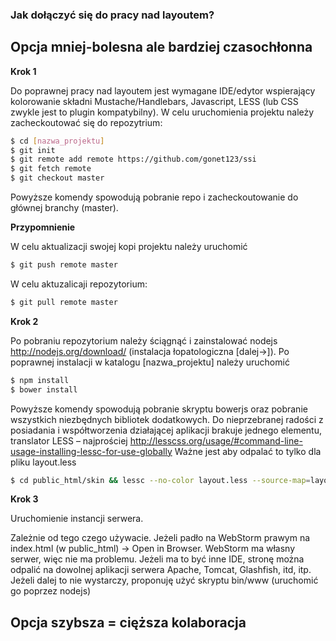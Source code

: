 ### Jak dołączyć się do pracy nad layoutem?
## Opcja mniej-bolesna ale bardziej czasochłonna
__Krok 1__

Do poprawnej pracy nad layoutem jest wymagane IDE/edytor wspierający kolorowanie składni Mustache/Handlebars, Javascript, LESS (lub CSS zwykle jest to plugin kompatybilny). W celu uruchomienia projektu należy zacheckoutować się do repozytrium:
```sh
$ cd [nazwa_projektu]
$ git init
$ git remote add remote https://github.com/gonet123/ssi
$ git fetch remote
$ git checkout master
```
Powyższe komendy spowodują pobranie repo i zacheckoutowanie do głównej branchy (master). 

__Przypomnienie__

W celu aktualizacji swojej kopi projektu należy uruchomić
```sh
$ git push remote master
```
W celu aktuzalicaji repozytorium:
```sh
$ git pull remote master
```

__Krok 2__

Po pobraniu repozytorium należy ściągnąć i zainstalować nodejs http://nodejs.org/download/ (instalacja łopatologiczna [dalej->]). Po poprawnej instalacji w katalogu [nazwa_projektu] należy uruchomić
```sh
$ npm install
$ bower install
```
Powyższe komendy spowodują pobranie skryptu bowerjs oraz pobranie wszystkich niezbędnych bibliotek dodatkowych. 
Do nieprzebranej radości z posiadania i współtworzenia działającej aplikacji brakuje jednego elementu, translator LESS – najprościej http://lesscss.org/usage/#command-line-usage-installing-lessc-for-use-globally
Ważne jest aby odpalać to tylko dla pliku layout.less
```sh
$ cd public_html/skin && lessc --no-color layout.less --source-map=layout.map
```
__Krok 3__ 

Uruchomienie instancji serwera.

Zależnie od tego czego używacie. Jeżeli padło na WebStorm prawym na index.html (w public_html)  -> Open in Browser. WebStorm ma własny serwer, więc nie ma problemu.
Jeżeli ma to być inne IDE, stronę można odpalić na dowolnej aplikacji serwera Apache, Tomcat, Glashfish, itd, itp. Jeżeli dalej to nie wystarczy, proponuję użyć skryptu bin/www (uruchomić go poprzez nodejs)
## Opcja szybsza = cięższa kolaboracja

